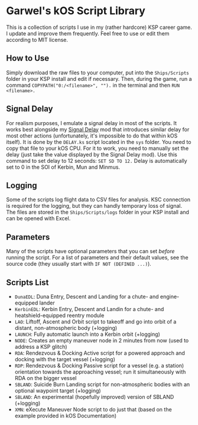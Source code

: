 # Garwel's kOS Script Library

This is a collection of scripts I use in my (rather hardcore) KSP career game. I update and improve them frequently. Feel free to use or edit them according to MIT license.

## How to Use

Simply download the raw files to your computer, put into the `Ships/Scripts` folder in your KSP install and edit if necessary. Then, during the game, run a command `COPYPATH("0:/<filename>", "").` in the terminal and then `RUN <filename>.`

## Signal Delay

For realism purposes, I emulate a signal delay in most of the scripts. It works best alongside my [Signal Delay](https://github.com/GarwelGarwel/SignalDelay) mod that introduces similar delay for most other actions (unfortunately, it's impossible to do that within kOS itself). It is done by the `DELAY.ks` script located in the `sys` folder. You need to copy that file to your kOS CPU. For it to work, you need to manually set the delay (just take the value displayed by the Signal Delay mod). Use this command to set delay to 12 seconds: `SET SD TO 12.` Delay is automatically set to 0 in the SOI of Kerbin, Mun and Minmus.

## Logging

Some of the scripts log flight data to CSV files for analysis. KSC connection is required for the logging, but they can handly temporary loss of signal. The files are stored in the `Ships/Scripts/logs` folder in your KSP install and can be opened with Excel.

## Parameters

Many of the scripts have optional parameters that you can set *before* running the script. For a list of parameters and their default values, see the source code (they usually start with `IF NOT (DEFINED ...)`).

## Scripts List

- `DunaEDL`: Duna Entry, Descent and Landing for a chute- and engine-equipped lander
- `KerbinEDL`: Kerbin Entry, Descent and Landin for a chute- and heatshield-equipped reentry module
- `LAO`: Liftoff, Ascent and Orbit script to takeoff and go into orbit of a distant, non-atmospheric body (+logging)
- `LAUNCH`: Fully automatic launch into a Kerbin orbit (+logging)
- `NODE`: Creates an empty maneuver node in 2 minutes from now (used to address a KSP glitch)
- `RDA`: Rendezvous & Docking Active script for a powered approach and docking with the target vessel (+logging)
- `RDP`: Rendezvous & Docking Passive script for a vessel (e.g. a station) orientation towards the approaching vessel; run it simultaneously with RDA on the bigger vessel
- `SBLAND`: Suicide Burn Landing script for non-atmospheric bodies with an optional waypoint target (+logging)
- `SBLAND`: An experimental (hopefully improved) version of SBLAND (+logging)
- `XMN`: eXecute Maneuver Node script to do just that (based on the example provided in kOS Documentation)
